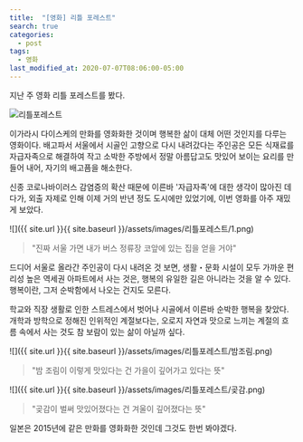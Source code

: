 ```yaml
---
title:  "[영화] 리틀 포레스트"
search: true
categories: 
  - post
tags:
  - 영화
last_modified_at: 2020-07-07T08:06:00-05:00
---
```

지난 주 영화 리틀 포레스트를 봤다. 

![리틀포레스트](https://upload.wikimedia.org/wikipedia/ko/d/d3/%EB%A6%AC%ED%8B%80%ED%8F%AC%EB%A0%88%EC%8A%A4%ED%8A%B82018_%ED%8F%AC%EC%8A%A4%ED%84%B0.jpg)

이가라시 다이스케의 만화를 영화화한 것이며 행복한 삶이 대체 어떤 것인지를 다루는 영화이다. 배고파서 서울에서 시골인 고향으로 다시 내려갔다는 주인공은 모든 식재료를 자급자족으로 해결하여 작고 소박한 주방에서 정말 아름답고도 맛있어 보이는 요리를 만들어 내어, 자기의 배고픔을 해소한다.

신종 코로나바이러스 감염증의 확산 때문에 이른바 '자급자족'에 대한 생각이 많아진 데다가, 외출 자제로 인해 이제 거의 반년 정도 도시에만 있었기에, 이번 영화를 아주 재밌게 보았다. 


![]({{ site.url }}{{ site.baseurl }}/assets/images/리틀포레스트/1.png)

> "진짜 서울 가면 내가 버스 정류장 코앞에 있는 집을 얻을 거야"


<!-- > The secret to creativity is knowing how to hide your sources. 
> -- <cite>[Albert Einstein][1]</cite>

[1]: http://www.quotedb.com/quotes/2112 -->


드디어 서울로 올라간 주인공이 다시 내려온 것 보면, 생활・문화 시설이 모두 가까운 편리성 높은 역세권 아파트에서 사는 것은, 행복의 유일한 길은 아니라는 것을 알 수 있다. 행복이란, 그저 순박함에서 나오는 건지도 모른다. 

학교와 직장 생활로 인한 스트레스에서 벗어나 시골에서 이른바 순박한 행복을 찾았다. 개학과 방학으로 정해진 인위적인 계절보다는, 오로지 자연과 맛으로 느끼는 계절의 흐름 속에서 사는 것도 참 보람이 있는 삶이 아닐까 싶다. 

![]({{ site.url }}{{ site.baseurl }}/assets/images/리틀포레스트/밤조림.png)
> "밤 조림이 이렇게 맛있다는 건 가을이 깊어가고 있다는 뜻"


![]({{ site.url }}{{ site.baseurl }}/assets/images/리틀포레스트/곶감.png)
> "곶감이 벌써 맛있어졌다는 건 겨울이 깊어졌다는 뜻"


일본은 2015년에 같은 만화를 영화화한 것인데 그것도 한번 봐야겠다. 

<!-- ![](https://menu.mt.co.kr/ize/thumb/2018/03/06/2018031822157213888_1.jpg?rnd=8349)

![](https://ojsfile.ohmynews.com/STD_IMG_FILE/2018/0311/IE002298850_STD.jpg) -->

<!-- "그렇게 바쁘게 산다고 문제가 해결이 돼?"


네가 이 편지를 읽을지 말지는 네 자유지만, 나는 이 편지를 배달해야 된다, 우체부의 숙명 같은 거지 


다른 사람이 결정하는 삶을 살고 싶지 않아서  -->



